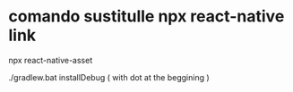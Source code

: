 # comando sustitulle npx react-native link
npx react-native-asset


./gradlew.bat installDebug ( with dot at the beggining )